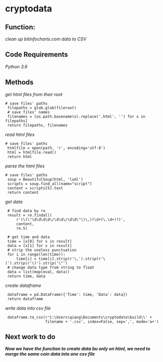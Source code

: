 # cryptodata
## Function:
   *clean up bitinfocharts.com data to CSV*
## Code Requirements
   *Python 3.6* 
## Methods
   *get html files from their root*
   ```
   # save files' paths
    filepaths = glob.glob(fileroot)
    # save files' names
    filenames = [os.path.basename(x).replace('.html', '') for x in filepaths]
    return filepaths, filenames
   ```
   *read html files*
   ```
   # save files' paths
    htmlfile = open(path, 'r', encoding='utf-8')
    html = htmlfile.read()
    return html
   ```
   *parse the html files*
   ```
   # save files' paths
    soup = BeautifulSoup(html, 'lxml')
    scripts = soup.find_all(name="script")
    content = scripts[5].text
    return content
   ```
   *get data*
   ```
    # find data by re
    result = re.findall(
        r'(\(\"\d\d\d\d\/\d\d\/\d\d\"\)\,)(\d+(\.\d+)?)',
        content,
        re.S)

    # get time and data
    time = [x[0] for x in result]
    data = [x[1] for x in result]
    # strip the useless punctuation
    for i in range(len(time)):
        time[i] = time[i].strip(r'\,').strip(r'\(').strip(r'\)').strip('\"')
    # change data type from string to float
    data = list(map(eval, data))
    return time, data
   ```
   *create dataframe*
   ```
    dataframe = pd.DataFrame({'Time': time, 'Data': data})
    return dataframe
   ```
   *write data into csv file*
   ```
    dataframe.to_csv(r'C:\Users\qiang\Documents\cryptodata\build\\' +
                     filename + '.csv', index=False, sep=',', mode='a+')
   ```
 ## Next work to do 
   ***Now we have the function to create data bu only on html, we need to merge the same coin data into one csv file***  


